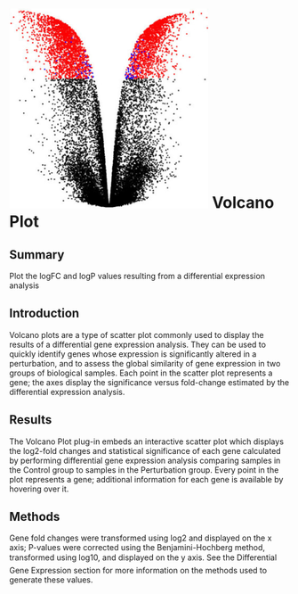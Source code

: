![Volcano Plot Icon](img/volcano_plot-icon.png "Volcano Plot Icon") Volcano Plot
================
Summary
----------------
Plot the logFC and logP values resulting from a differential expression analysis

Introduction
----------------
Volcano plots are a type of scatter plot commonly used to display the results of a differential gene expression analysis. They can be used to quickly identify genes whose expression is significantly altered in a perturbation, and to assess the global similarity of gene expression in two groups of biological samples. Each point in the scatter plot represents a gene; the axes display the significance versus fold-change estimated by the differential expression analysis.

Results
----------------
The Volcano Plot plug-in embeds an interactive scatter plot which displays the log2-fold changes and statistical significance of each gene calculated by performing differential gene expression analysis comparing samples in the Control group to samples in the Perturbation group. Every point in the plot represents a gene; additional information for each gene is available by hovering over it.

Methods
----------------
Gene fold changes were transformed using log2 and displayed on the x axis; P-values were corrected using the Benjamini-Hochberg method, transformed using log10, and displayed on the y axis. See the Differential Gene Expression section for more information on the methods used to generate these values.